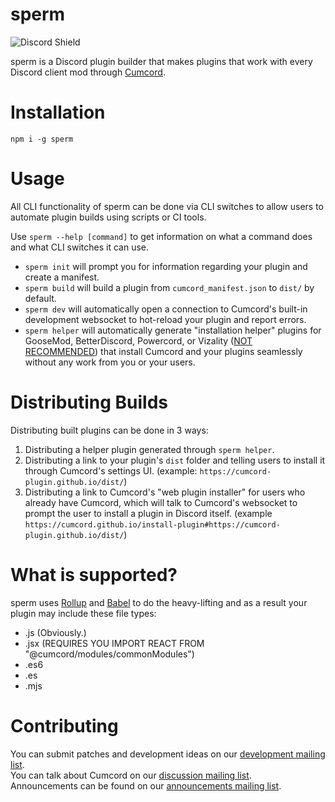 # sperm

![Discord Shield](https://discordapp.com/api/guilds/824921608560181258/widget.png?style=shield)

sperm is a Discord plugin builder that makes plugins that work with every Discord client mod through [Cumcord](https://github.com/Cumcord/Cumcord).

# Installation

`npm i -g sperm`

# Usage

All CLI functionality of sperm can be done via CLI switches to allow users to automate plugin builds using scripts or CI tools.

Use `sperm --help [command]` to get information on what a command does and what CLI switches it can use.

- `sperm init` will prompt you for information regarding your plugin and create a manifest.
- `sperm build` will build a plugin from `cumcord_manifest.json` to `dist/` by default.
- `sperm dev` will automatically open a connection to Cumcord's built-in development websocket to hot-reload your plugin and report errors.
- `sperm helper` will automatically generate "installation helper" plugins for GooseMod, BetterDiscord, Powercord, or Vizality ([NOT RECOMMENDED](https://cumcord.github.io/why-vizality-sucks)) that install Cumcord and your plugins seamlessly without any work from you or your users.

# Distributing Builds

Distributing built plugins can be done in 3 ways:

1. Distributing a helper plugin generated through `sperm helper`.
2. Distributing a link to your plugin's `dist` folder and telling users to install it through Cumcord's settings UI. (example: `https://cumcord-plugin.github.io/dist/`)
3. Distributing a link to Cumcord's "web plugin installer" for users who already have Cumcord, which will talk to Cumcord's websocket to prompt the user to install a plugin in Discord itself. (example `https://cumcord.github.io/install-plugin#https://cumcord-plugin.github.io/dist/`)

# What is supported?

sperm uses [Rollup](https://rollupjs.org/) and [Babel](https://babeljs.io/) to do the heavy-lifting and as a result your plugin may include these file types:

- .js (Obviously.)
- .jsx (REQUIRES YOU IMPORT REACT FROM "@cumcord/modules/commonModules")
- .es6
- .es
- .mjs

# Contributing

You can submit patches and development ideas on our [development mailing list](https://lists.sr.ht/~creatable/cumcord-devel).  
You can talk about Cumcord on our [discussion mailing list](https://lists.sr.ht/~creatable/cumcord-discuss).  
Announcements can be found on our [announcements mailing list](https://lists.sr.ht/~creatable/cumcord-announce).
